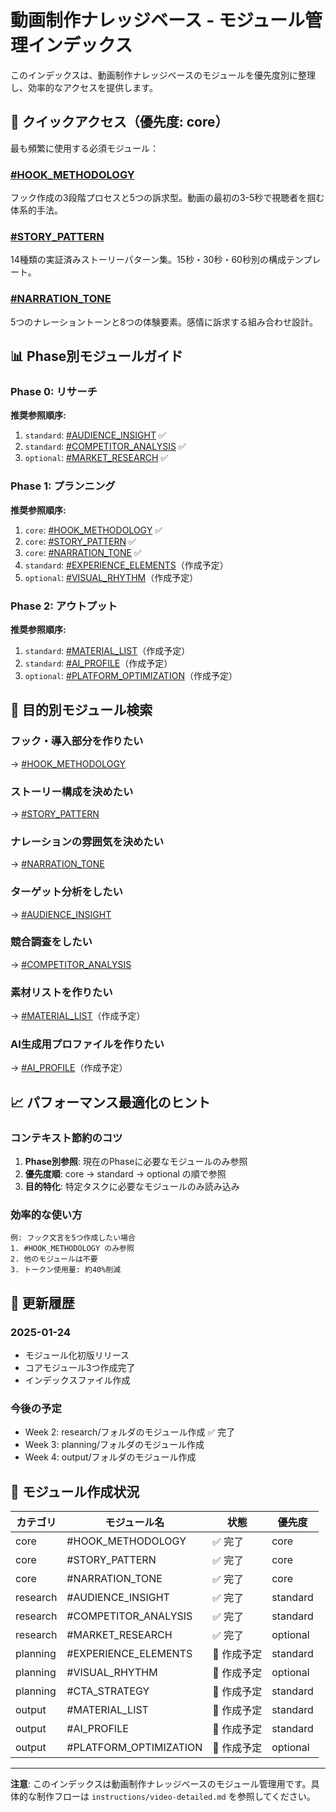 # 動画制作ナレッジベース - モジュール管理インデックス

このインデックスは、動画制作ナレッジベースのモジュールを優先度別に整理し、効率的なアクセスを提供します。

## 🚀 クイックアクセス（優先度: core）

最も頻繁に使用する必須モジュール：

### [#HOOK_METHODOLOGY](core/#HOOK_METHODOLOGY.md)
フック作成の3段階プロセスと5つの訴求型。動画の最初の3-5秒で視聴者を掴む体系的手法。

### [#STORY_PATTERN](core/#STORY_PATTERN.md)
14種類の実証済みストーリーパターン集。15秒・30秒・60秒別の構成テンプレート。

### [#NARRATION_TONE](core/#NARRATION_TONE.md)
5つのナレーショントーンと8つの体験要素。感情に訴求する組み合わせ設計。

## 📊 Phase別モジュールガイド

### Phase 0: リサーチ
**推奨参照順序:**
1. `standard`: [#AUDIENCE_INSIGHT](research/#AUDIENCE_INSIGHT.md) ✅
2. `standard`: [#COMPETITOR_ANALYSIS](research/#COMPETITOR_ANALYSIS.md) ✅
3. `optional`: [#MARKET_RESEARCH](research/#MARKET_RESEARCH.md) ✅

### Phase 1: プランニング
**推奨参照順序:**
1. `core`: [#HOOK_METHODOLOGY](core/#HOOK_METHODOLOGY.md) ✅
2. `core`: [#STORY_PATTERN](core/#STORY_PATTERN.md) ✅
3. `core`: [#NARRATION_TONE](core/#NARRATION_TONE.md) ✅
4. `standard`: [#EXPERIENCE_ELEMENTS](planning/#EXPERIENCE_ELEMENTS.md)（作成予定）
5. `optional`: [#VISUAL_RHYTHM](planning/#VISUAL_RHYTHM.md)（作成予定）

### Phase 2: アウトプット
**推奨参照順序:**
1. `standard`: [#MATERIAL_LIST](output/#MATERIAL_LIST.md)（作成予定）
2. `standard`: [#AI_PROFILE](output/#AI_PROFILE.md)（作成予定）
3. `optional`: [#PLATFORM_OPTIMIZATION](output/#PLATFORM_OPTIMIZATION.md)（作成予定）

## 🎯 目的別モジュール検索

### フック・導入部分を作りたい
→ [#HOOK_METHODOLOGY](core/#HOOK_METHODOLOGY.md)

### ストーリー構成を決めたい
→ [#STORY_PATTERN](core/#STORY_PATTERN.md)

### ナレーションの雰囲気を決めたい
→ [#NARRATION_TONE](core/#NARRATION_TONE.md)

### ターゲット分析をしたい
→ [#AUDIENCE_INSIGHT](research/#AUDIENCE_INSIGHT.md)

### 競合調査をしたい
→ [#COMPETITOR_ANALYSIS](research/#COMPETITOR_ANALYSIS.md)

### 素材リストを作りたい
→ [#MATERIAL_LIST](output/#MATERIAL_LIST.md)（作成予定）

### AI生成用プロファイルを作りたい
→ [#AI_PROFILE](output/#AI_PROFILE.md)（作成予定）

## 📈 パフォーマンス最適化のヒント

### コンテキスト節約のコツ
1. **Phase別参照**: 現在のPhaseに必要なモジュールのみ参照
2. **優先度順**: core → standard → optional の順で参照
3. **目的特化**: 特定タスクに必要なモジュールのみ読み込み

### 効率的な使い方
```
例: フック文言を5つ作成したい場合
1. #HOOK_METHODOLOGY のみ参照
2. 他のモジュールは不要
3. トークン使用量: 約40%削減
```

## 🔄 更新履歴

### 2025-01-24
- モジュール化初版リリース
- コアモジュール3つ作成完了
- インデックスファイル作成

### 今後の予定
- Week 2: research/フォルダのモジュール作成 ✅ 完了
- Week 3: planning/フォルダのモジュール作成
- Week 4: output/フォルダのモジュール作成

## 📝 モジュール作成状況

| カテゴリ | モジュール名 | 状態 | 優先度 |
|---------|------------|------|--------|
| core | #HOOK_METHODOLOGY | ✅ 完了 | core |
| core | #STORY_PATTERN | ✅ 完了 | core |
| core | #NARRATION_TONE | ✅ 完了 | core |
| research | #AUDIENCE_INSIGHT | ✅ 完了 | standard |
| research | #COMPETITOR_ANALYSIS | ✅ 完了 | standard |
| research | #MARKET_RESEARCH | ✅ 完了 | optional |
| planning | #EXPERIENCE_ELEMENTS | 🔄 作成予定 | standard |
| planning | #VISUAL_RHYTHM | 🔄 作成予定 | optional |
| planning | #CTA_STRATEGY | 🔄 作成予定 | standard |
| output | #MATERIAL_LIST | 🔄 作成予定 | standard |
| output | #AI_PROFILE | 🔄 作成予定 | standard |
| output | #PLATFORM_OPTIMIZATION | 🔄 作成予定 | optional |

---

**注意**: このインデックスは動画制作ナレッジベースのモジュール管理用です。具体的な制作フローは `instructions/video-detailed.md` を参照してください。